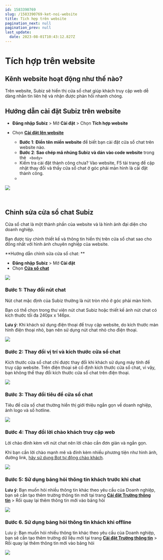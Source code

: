 ```yaml
---
id: 1583390769
slug: /1583390769-ket-noi-website
title: Tích hợp trên website
pagination_next: null
pagination_prev: null
last_update:
  date: 2023-08-01T10:43:12.827Z
---
```


# Tích hợp trên website





## Kênh website hoạt động như thế nào?


Trên website, Subiz sẽ hiển thị cửa sổ chat giúp khách truy cập web dễ dàng nhắn tin liên hệ và nhận được phản hồi nhanh chóng.
## Hướng dẫn cài đặt Subiz trên website


- **Đăng nhập Subiz** > Mở **Cài đặt** > Chọn **Tích hợp website**
- Chọn **[Cài đặt lên website](https://app.subiz.com.vn/website/install)**

    - **Bước 1**: **Điền tên miền website** để biết bạn cài đặt cửa sổ chat trên website nào.
    - **Bước 2**: **Sao chép mã nhúng Subiz và dán vào code website** trong thẻ ` <body>`
    - Kiểm tra cài đặt thành công chưa? Vào website, F5 tải trang để cập nhật thay đổi và thấy cửa sổ chat ở góc phải màn hình là cài đặt thành công.
    - 


![](https://vcdn.subiz-cdn.com/file/firsxzddardchwguergy_acpxkgumifuoofoosble)




 










## Chỉnh sửa cửa sổ chat Subiz


Cửa sổ chat là một thành phần của website và là hình ảnh đại diện cho doanh nghiệp.



Bạn được tùy chỉnh thiết kế và thông tin hiển thị trên cửa sổ chat sao cho đồng nhất với hình ảnh chuyên nghiệp của website.



**Hướng dẫn chỉnh sửa cửa sổ chat: **

- **Đăng nhập Subiz** > Mở **Cài đặt**
- Chọn **[Cửa sổ chat](https://app.subiz.com.vn/chatbox/design)**




![](https://vcdn.subiz-cdn.com/file/firsxzddeyxpmoqxagvj_acpxkgumifuoofoosble)



### Bước 1: Thay đổi nút chat 


Nút chat mặc định của Subiz thường là nút tròn nhỏ ở góc phải màn hình. 



Bạn có thể chọn trong thư viện nút chat Subiz hoặc thiết kế ảnh nút chat có kích thước tối đa 240px x 146px. 



**Lưu ý**: Khi khách sử dụng điện thoại để truy cập website, do kích thước màn hình điện thoại nhỏ, bạn nên sử dụng nút chat nhỏ cho điện thoại.


![](https://vcdn.subiz-cdn.com/file/firsxzddihzkjctodwhx_acpxkgumifuoofoosble)



### Bước 2: Thay đổi vị trí và kích thước cửa sổ chat


Kích thước cửa sổ chat chỉ được thay đổi khi khách sử dụng máy tính để truy cập website. Trên điện thoại sẽ cố định kích thước cửa sổ chat, vì vậy, bạn không thể thay đổi kích thước cửa sổ chat trên điện thoại.




![](https://vcdn.subiz-cdn.com/file/firsxzddlixfnijkedux_acpxkgumifuoofoosble)



### Bước 3: Thay đổi tiêu đề cửa sổ chat


Tiêu đề cửa sổ chat thường hiển thị giới thiệu ngắn gọn về doanh nghiệp, ảnh logo và số hotline.




![](https://vcdn.subiz-cdn.com/file/firsxzddonmmnaigpxbe_acpxkgumifuoofoosble)

### Bước 4: Thay đổi lời chào khách truy cập web


Lời chào đính kèm với nút chat nên lời chào cần đơn giản và ngắn gọn.



Khi bạn cần lời chào mạnh mẽ và đính kèm nhiều phương tiện như hình ảnh, đường link, [hãy sử dụng Bot tự động chào khách](https://www.youtube.com/watch?v=UeE6tV5IG6k).




![](https://vcdn.subiz-cdn.com/file/firsxzddsknztmnbpegi_acpxkgumifuoofoosble)



### Bước 5: Sử dụng bảng hỏi thông tin khách trước khi chat


**Lưu ý**: Bạn muốn hỏi nhiều thông tin khác theo yêu cầu của Doanh nghiệp, bạn sẽ cần tạo thêm trường thông tin mới tại trang **[Cài đặt Trường thông tin](https://app.subiz.com.vn/settings/user-attributes)** > Rồi quay lại thêm thông tin mới vào bảng hỏi 


![](https://vcdn.subiz-cdn.com/file/firsxzddvmzfnfmihkgt_acpxkgumifuoofoosble)





### Bước 6. Sử dụng bảng hỏi thông tin khách khi offline


Lưu ý: Bạn muốn hỏi nhiều thông tin khác theo yêu cầu của Doanh nghiệp, bạn sẽ cần tạo thêm trường dữ liệu mới tại trang **[Cài đặt Trường thông tin](https://app.subiz.com.vn/settings/user-attributes)** > Rồi quay lại thêm thông tin mới vào bảng hỏi 


![](https://vcdn.subiz-cdn.com/file/firsxzdeansxjzayyilg_acpxkgumifuoofoosble)